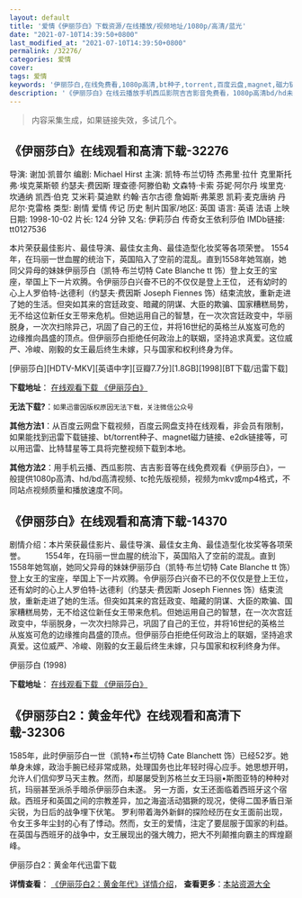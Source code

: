 ```yaml
---
layout: default
title: '爱情《伊丽莎白》下载资源/在线播放/视频地址/1080p/高清/蓝光'
date: "2021-07-10T14:39:50+0800"
last_modified_at: "2021-07-10T14:39:50+0800"
permalink: /32276/
categories: 爱情
cover:
tags: 爱情
keywords: '伊丽莎白,在线免费看,1080p高清,bt种子,torrent,百度云盘,magnet,磁力链,迅雷下载资源'
description: '《伊丽莎白》在线云播放手机西瓜影院吉吉影音免费看，1080p高清bd/hd未删减完整版和tc抢先枪版，mkv/mp4格式，附带bt/torrent种子、magnet/磁力链、百度云盘、网盘资源迅雷下载链接'
---
```


>内容采集生成，如果链接失效，多试几个。


## 《伊丽莎白》在线观看和高清下载-32276

导演: 谢加·凯普尔 编剧: Michael Hirst 主演: 凯特·布兰切特 杰弗里·拉什 克里斯托弗·埃克莱斯顿 约瑟夫·费因斯 理查德·阿滕伯勒 文森特·卡索 芬妮·阿尔丹 埃里克·坎通纳 凯西·伯克 艾米莉·莫迪默 约翰·吉尔古德 詹姆斯·弗莱恩 凯莉·麦克唐纳 丹尼尔·克雷格 类型: 剧情 爱情 传记 历史 制片国家/地区: 英国 语言: 英语 法语 上映日期: 1998-10-02 片长: 124 分钟 又名: 伊莉莎白 传奇女王依利莎伯 IMDb链接: tt0127536

本片荣获最佳影片、最佳导演、最佳女主角、最佳造型化妆奖等各项荣誉。 1554年，在玛丽一世血腥的统治下，英国陷入了空前的混乱。直到1558年她驾崩，她同父异母的妹妹伊丽莎白（凯特·布兰切特 Cate Blanche tt 饰）登上女王的宝座，举国上下一片欢腾。令伊丽莎白兴奋不已的不仅仅是登上王位， 还有幼时的心上人罗伯特-达德利（约瑟夫·费因斯 Joseph Fiennes 饰）结束流放，重新走进了她的生活。但突如其来的宫廷政变、暗藏的阴谋、大臣的欺骗、国家糟糕局势，无不给这位新任女王带来危机。但她运用自己的智慧，在一次次宫廷政变中，华丽脱身，一次次扫除异己，巩固了自己的王位，并将16世纪的英格兰从岌岌可危的边缘推向昌盛的顶点。但伊丽莎白拒绝任何政治上的联姻，坚持追求真爱。这位威严、冷峻、刚毅的女王最后终生未嫁，只与国家和权利终身为伴。


[伊丽莎白][HDTV-MKV][英语中字][豆瓣7.7分][1.8GB][1998][BT下载/迅雷下载]

**下载地址**： [在线观看下载 《伊丽莎白》](https://www.btdx8.com/torrent/elizabeth_1998.html) 


**无法下载?**：`如果迅雷因版权原因无法下载，关注微信公众号 `

**其他方法1**：从百度云网盘下载视频，百度云网盘支持在线观看，非会员有限制，如果能找到迅雷下载链接、bt/torrent种子、magnet磁力链接、e2dk链接等，可以用迅雷、比特彗星等工具将完整视频下载到本地。

**其他方法2**：用手机云播、西瓜影院、吉吉影音等在线免费观看《伊丽莎白》，一般提供1080p高清、hd/bd高清视频、tc抢先版视频，视频为mkv或mp4格式，不同站点视频质量和播放速度不同。


## 《伊丽莎白》在线观看和高清下载-14370

剧情介绍：本片荣获最佳影片、最佳导演、最佳女主角、最佳造型化妆奖等各项荣誉。  　　1554年，在玛丽一世血腥的统治下，英国陷入了空前的混乱。直到1558年她驾崩，她同父异母的妹妹伊丽莎白（凯特·布兰切特 Cate Blanche tt 饰）登上女王的宝座，举国上下一片欢腾。令伊丽莎白兴奋不已的不仅仅是登上王位， 还有幼时的心上人罗伯特-达德利（约瑟夫·费因斯 Joseph Fiennes 饰）结束流放，重新走进了她的生活。但突如其来的宫廷政变、暗藏的阴谋、大臣的欺骗、国家糟糕局势，无不给这位新任女王带来危机。但她运用自己的智慧，在一次次宫廷政变中，华丽脱身，一次次扫除异己，巩固了自己的王位，并将16世纪的英格兰从岌岌可危的边缘推向昌盛的顶点。但伊丽莎白拒绝任何政治上的联姻，坚持追求真爱。这位威严、冷峻、刚毅的女王最后终生未嫁，只与国家和权利终身为伴。


伊丽莎白 (1998)

**下载地址**： [在线观看下载 《伊丽莎白》](https://www.btbtdy.me/btdy/dy5271.html) 


## 《伊丽莎白2：黄金年代》在线观看和高清下载-32306

1585年，此时伊丽莎白一世（凯特•布兰切特 Cate Blanchett 饰）已经52岁。她单身未嫁，政治手腕已经非常成熟，处理国务也比年轻时得心应手。她思想开明，允许人们信仰罗马天主教。然而，却屡屡受到苏格兰女王玛丽•斯图亚特的种种对抗，玛丽甚至派杀手暗杀伊丽莎白未遂。 另一方面，女王还面临着西班牙这个宿敌。西班牙和英国之间的宗教差异，加之海盗活动猖獗的现况，使得二国矛盾日渐尖锐，为日后的战争埋下伏笔。 罗利带着海外新鲜的探险经历在女王面前出现，令女王多年尘封的心有了悸动。然而，女王的爱情，注定了要屈服于国家的利益。 在英国与西班牙的战争中，女王展现出的强大魄力，把大不列颠推向霸主的辉煌巅峰。</p>


伊丽莎白2：黄金年代迅雷下载

**详情查看**： [《伊丽莎白2：黄金年代》详情介绍](/movie/32306/)， **查看更多**：[本站资源大全](/movie/t/all/)

